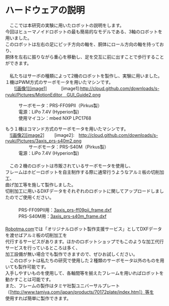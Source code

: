 ハードウェアの説明
==================
　ここでは本研究の実験に用いたロボットの説明をします。  
今回はヒューマノイドロボットの最も簡易的なモデルである、3軸のロボットを用いました。  
このロボットは左右の足にピッチ方向の軸を、胴体にロール方向の軸を持っており、  
胴体を左右に振りながら重心を移動し、足を交互に前に出すことで歩行することができます。  
　  
　私たちはサーボの種類によって2機のロボットを製作し、実験に用いました。  
１機はPWM方式のサーボモータを用いたマシンです。  
　　[![画像1][image1]](http://cloud.github.com/downloads/s-ryuki/Pictures/MotionEditor＿GUI_Guide2.png)
　　　[image1]:http://cloud.github.com/downloads/s-ryuki/Pictures/MotionEditor＿GUI_Guide2.png

　　　サーボモータ：PRS-FF09PⅡ（Pirkus製）  
　　　電源：LiPo 7.4V (Hyperion製)  
　　　使用マイコン：mbed NXP LPC1768  

もう１機はコマンド方式のサーボモータを用いたマシンです。  
　[![画像2][image2]](http://cloud.github.com/downloads/s-ryuki/Pictures/3axis_prs-s40m2.png)
　　[image2]:　http://cloud.github.com/downloads/s-ryuki/Pictures/3axis_prs-s40m2.png  
　　
　　　サーボモータ：PRS-S40M（Pirkus製）  
　　　電源：LiPo 7.4V  (Hyperion製)  
　  
　この２機のロボットは市販されているサーボモータを使用し、  
フレームはホビーロボットを自主制作する際に通常行うようなアルミ板の切削加工、  
曲げ加工等を施して製作しました。    
切削加工に用いるDXFデータをそれぞれのロボットに関してアップロードしましたのでご使用ください。  
　  
　　　PRS-FF09PⅡ用：[3axis_prs-ff09pii_frame.dxf]()  
　　　PRS-S40M用：[3axis_prs-s40m_frame.dxf]()  
　  
[Robotma.com](http://www.robotma.com/)では「オリジナルロボット製作支援サービス」としてDXFデータを渡せばアルミ板の切削加工を  
代行するサービスがあります。ほかのロボットショップでもこのような加工代行サービスを行っているところは多く、  
加工設備が無い場合でも製作できますので、ぜひお試しください。  
　このロボットは私たちの研究で使用した２種類のサーボモータ以外のものを用いても製作可能です。  
入手しやすいものを使用して、各軸間等を揃えたフレームを用いればロボットを動かすことは可能です。  
また、フレームの製作はタミヤ社製ユニバーサルプレート（[http://www.tamiya.com/japan/products/70172plate/index.htm]）等を  
使用すれば簡単に製作できます。　　

